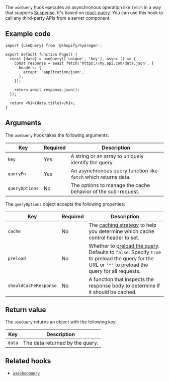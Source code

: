 <!-- This file is generated from source code in the Shopify/hydrogen repo. Edit the files in /packages/hydrogen/src/foundation/useQuery and run 'yarn generate-docs' at the root of this repo. For more information, refer to https://github.com/Shopify/shopify-dev/blob/main/content/internal/operations/reference-docs/hydrogen.md. -->

The `useQuery` hook executes an asynchronous operation like `fetch` in a way that supports [Suspense](https://reactjs.org/docs/concurrent-mode-suspense.html). It's based on [react-query](https://react-query.tanstack.com/reference/useQuery). You can use this hook to call any third-party APIs from a server component.

## Example code

```tsx
import {useQuery} from '@shopify/hydrogen';

export default function Page() {
  const {data} = useQuery(['unique', 'key'], async () => {
    const response = await fetch('https://my.api.com/data.json', {
      headers: {
        accept: 'application/json',
      },
    });

    return await response.json();
  });

  return <h1>{data.title}</h1>;
}
```

## Arguments

The `useQuery` hook takes the following arguments:

| Key            | Required | Description                                                     |
| -------------- | -------- | --------------------------------------------------------------- |
| `key`          | Yes      | A string or an array to uniquely identify the query.            |
| `queryFn`      | Yes      | An asynchronous query function like `fetch` which returns data. |
| `queryOptions` | No       | The options to manage the cache behavior of the sub-request.    |

The `queryOptions` object accepts the following properties:

| Key                   | Required | Description                                                                                                                                                                                                    |
| --------------------- | -------- | -------------------------------------------------------------------------------------------------------------------------------------------------------------------------------------------------------------- |
| `cache`               | No       | The [caching strategy](/custom-storefronts/hydrogen/framework/cache#caching-strategies) to help you determine which cache control header to set.                                                               |
| `preload`             | No       | Whether to [preload the query](/custom-storefronts/hydrogen/framework/preloaded-queries). Defaults to `false`. Specify `true` to preload the query for the URL or `'*'` to preload the query for all requests. |
| `shouldCacheResponse` | No       | A function that inspects the response body to determine if it should be cached.                                                                                                                                |

## Return value

The `useQuery` returns an object with the following key:

| Key    | Description                     |
| ------ | ------------------------------- |
| `data` | The data returned by the query. |

## Related hooks

- [`useShopQuery`](/api/hydrogen/hooks/global/useshopquery)
